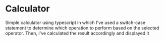# Calculator
Simple calculator using typescript in which I've used a switch-case statement to determine which operation to perform based on the selected operator. Then, I've calculated the result accordingly and displayed it
